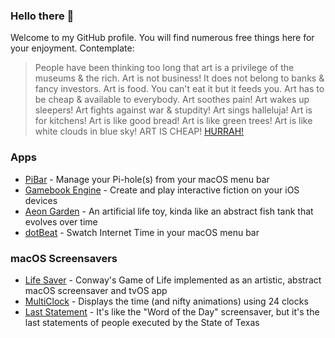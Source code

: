 ### Hello there 👋

Welcome to my GitHub profile. You will find numerous free things here for your enjoyment. Contemplate:

> People have been thinking too long that art is a privilege of the museums & the rich. Art is not business! It does not belong to banks & fancy investors. Art is food. You can't eat it but it feeds you. Art has to be cheap & available to everybody. Art soothes pain! Art wakes up sleepers! Art fights against war & stupdity! Art sings halleluja! Art is for kitchens! Art is like good bread! Art is like green trees! Art is like white clouds in blue sky! ART IS CHEAP! [HURRAH!](https://breadandpuppet.org/cheap-art/why-cheap-art-manifesto)

### Apps
* [PiBar](https://github.com/amiantos/pibar) - Manage your Pi-hole(s) from your macOS menu bar
* [Gamebook Engine](https://github.com/amiantos/gamebookengine) - Create and play interactive fiction on your iOS devices
* [Aeon Garden](https://github.com/amiantos/aeongarden) - An artificial life toy, kinda like an abstract fish tank that evolves over time
* [dotBeat](https://github.com/amiantos/dotbeat) - Swatch Internet Time in your macOS menu bar

### macOS Screensavers
- [Life Saver](https://github.com/amiantos/lifesaver) - Conway's Game of Life implemented as an artistic, abstract macOS screensaver and tvOS app
- [MultiClock](https://github.com/amiantos/multiclock) - Displays the time (and nifty animations) using 24 clocks
- [Last Statement](https://github.com/amiantos/last-statement) - It's like the "Word of the Day" screensaver, but it's the last statements of people executed by the State of Texas
